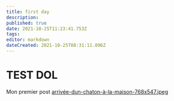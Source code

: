 ```yaml
---
title: first day
description: 
published: true
date: 2021-10-25T11:23:41.753Z
tags: 
editor: markdown
dateCreated: 2021-10-25T08:31:11.896Z
---
```


# TEST DOL
Mon premier post [arrivée-dun-chaton-à-la-maison-768x547.jpeg](/arrivée-dun-chaton-à-la-maison-768x547.jpeg)